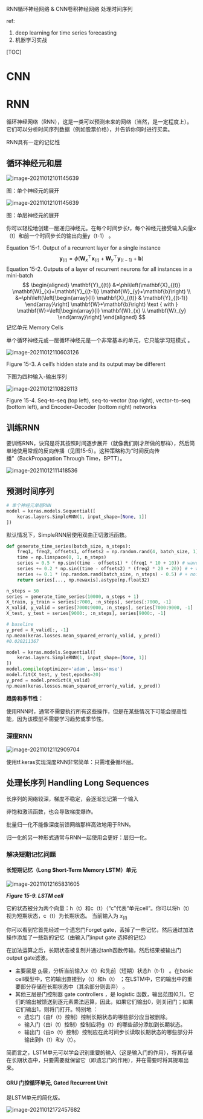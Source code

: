 RNN循环神经网络 & CNN卷积神经网络 处理时间序列

ref: 

1. deep learning for time series forecasting
2. 机器学习实战

[TOC]

# CNN

# RNN

循环神经网络（RNN），这是一类可以预测未来的网络（当然，是一定程度上）。它们可以分析时间序列数据（例如股票价格），并告诉你何时进行买卖。  

RNN具有一定的记忆性

## 循环神经元和层

![image-20211012101145639](https://hl-pic.oss-cn-hangzhou.aliyuncs.com/image-20211012101145639.png)

图：单个神经元的展开

![image-20211012101145639](https://hl-pic.oss-cn-hangzhou.aliyuncs.com/image-20211012101145639.png)

图：单层神经元的展开



你可以轻松地创建一层递归神经元。在每个时间步长t，每个神经元接受输入向量x（t）和前一个时间步长的输出向量y（t-1） 。

Equation 15-1. Output of a recurrent layer for a single instance
$$
\mathbf{y}_{(t)}=\phi\left(\mathbf{W}_{x}^{\top} \mathbf{x}_{(t)}+\mathbf{W}_{y}^{\top} \mathbf{y}_{(t-1)}+\mathbf{b}\right)
$$
Equation 15-2. Outputs of a layer of recurrent neurons for all instances in a mini-batch
$$
\begin{aligned}
\mathbf{Y}_{(t)} &=\phi\left(\mathbf{X}_{(t)} \mathbf{W}_{x}+\mathbf{Y}_{(t-1)} \mathbf{W}_{y}+\mathbf{b}\right) \\
&=\phi\left(\left[\begin{array}{ll}
\mathbf{X}_{(t)} & \mathbf{Y}_{(t-1)}
\end{array}\right] \mathbf{W}+\mathbf{b}\right) \text { with } \mathbf{W}=\left[\begin{array}{l}
\mathbf{W}_{x} \\
\mathbf{W}_{y}
\end{array}\right]
\end{aligned}
$$
记忆单元 Memory Cells

单个循环神经元或一层循环神经元是一个非常基本的单元，它只能学习短模式 。

![image-20211012110603126](https://hl-pic.oss-cn-hangzhou.aliyuncs.com/image-20211012110603126.png)

Figure 15-3. A cell’s hidden state and its output may be different



下图为四种输入-输出序列

![image-20211012110828113](https://hl-pic.oss-cn-hangzhou.aliyuncs.com/image-20211012110828113.png)

Figure 15-4. Seq-to-seq (top left), seq-to-vector (top right), vector-to-seq (bottom left), and  Encoder–Decoder (bottom right) networks



## 训练RNN

要训练RNN，诀窍是将其按照时间逐步展开（就像我们刚才所做的那样），然后简单地使用常规的反向传播（见图15-5）。这种策略称为“时间反向传播”（BackPropagation Through Time，BPTT）。  



![image-20211012111418536](https://hl-pic.oss-cn-hangzhou.aliyuncs.com/image-20211012111418536.png)

## 预测时间序列



```python
# 单个神经元单层RNN
model = keras.models.Sequential([
	keras.layers.SimpleRNN(1, input_shape=[None, 1])
])
```

默认情况下，SimpleRNN层使用双曲正切激活函数。  



```python
def generate_time_series(batch_size, n_steps):
    freq1, freq2, offsets1, offsets2 = np.random.rand(4, batch_size, 1)
    time = np.linspace(0, 1, n_steps)
    series = 0.5 * np.sin((time - offsets1) * (freq1 * 10 + 10)) # wave 1
    series += 0.2 * np.sin((time - offsets2) * (freq2 * 20 + 20)) # + wave 2
    series += 0.1 * (np.random.rand(batch_size, n_steps) - 0.5) # + noise
    return series[..., np.newaxis].astype(np.float32)

n_steps = 50
series = generate_time_series(10000, n_steps + 1)
X_train, y_train = series[:7000, :n_steps], series[:7000, -1]
X_valid, y_valid = series[7000:9000, :n_steps], series[7000:9000, -1]
X_test, y_test = series[9000:, :n_steps], series[9000:, -1]

# baseline
y_pred = X_valid[:, -1]
np.mean(keras.losses.mean_squared_error(y_valid, y_pred))
#0.020211367

model = keras.models.Sequential([
    keras.layers.SimpleRNN(1, input_shape=[None, 1])
])
model.compile(optimizer='adam', loss='mse')
model.fit(X_test, y_test,epochs=20)
y_pred = model.predict(X_valid)
np.mean(keras.losses.mean_squared_error(y_valid, y_pred))

```

**趋势和季节性：**

使用RNN时，通常不需要执行所有这些操作，但是在某些情况下可能会提高性能，因为该模型不需要学习趋势或季节性。  

### 深度RNN

![image-20211012112909704](https://hl-pic.oss-cn-hangzhou.aliyuncs.com/image-20211012112909704.png)

使用tf.keras实现深度RNN非常简单：只需堆叠循环层。  





## 处理长序列 Handling Long Sequences

长序列的网络较深，梯度不稳定，会逐渐忘记第一个输入

非饱和激活函数，也会导致梯度爆炸。

批量归一化不能像深度前馈网络那样高效地用于RNN。  

归一化的另一种形式通常与RNN一起使用会更好：层归一化。  



### 解决短期记忆问题

#### 长短期记忆（Long Short-Term Memory LSTM）单元  

![image-20211012165831605](https://hl-pic.oss-cn-hangzhou.aliyuncs.com/image-20211012165831605.png)

***Figure 15-9. LSTM cell***

它的状态被分为两个向量：h（t）和c（t）（“c”代表“单元cell”。你可以将h（t）视为短期状态，c（t）为长期状态。  当前输入为 $x_{(t)}$

你可以看到它首先经过一个遗忘门Forget gate，丢掉了一些记忆，然后通过加法操作添加了一些新的记忆（由输入门input gate  选择的记忆）  

在加法运算之后，长期状态被复制并通过tanh函数传输，然后结果被输出门output gate滤波。

- 主要层是 $g_t$​ 层，分析当前输入x（t）和先前（短期）状态h（t-1）  。在basic cell模型中，它的输出直接到y（t）和h（t）  ；在LSTM中，它的输出中的重要部分存储在长期状态中（其余部分则丢弃） 。
- 其他三层是门控制器 gate controllers  ，是 logistic 函数，输出范围(0,1)。它们的输出被馈送到逐元素乘法运算，因此，如果它们输出0，则关闭门；如果它们输出1，则将门打开。特别地 ：
  - 遗忘门（由f（t）控制）控制长期状态的哪些部分应当被删除。
  - 输入门（由i（t）控制）控制应将g（t）的哪些部分添加到长期状态。
  - 输出门（由o（t）控制）控制应在此时间步长读取长期状态的哪些部分并输出到h（t）和y（t）。  

简而言之，LSTM单元可以学会识别重要的输入（这是输入门的作用），将其存储在长期状态中，只要需要就保留它（即遗忘门的作用），并在需要时将其提取出来。  

#### GRU 门控循环单元, Gated Recurrent Unit  

是LSTM单元的简化版。

![image-20211012172457682](https://hl-pic.oss-cn-hangzhou.aliyuncs.com/image-20211012172457682.png)










